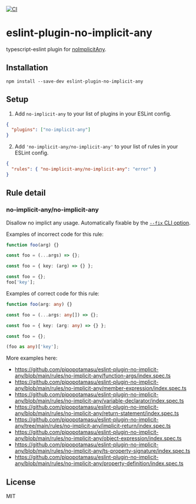 [![CI](https://github.com/pipopotamasu/eslint-plugin-no-implicit-any/actions/workflows/ci.yml/badge.svg)](https://github.com/pipopotamasu/eslint-plugin-no-implicit-any/actions/workflows/ci.yml)

# eslint-plugin-no-implicit-any

typescript-eslint plugin for [noImplicitAny](https://www.typescriptlang.org/tsconfig#noImplicitAny).

## Installation

```shell
npm install --save-dev eslint-plugin-no-implicit-any
```

## Setup

1. Add `no-implicit-any` to your list of plugins in your ESLint config.

```json
{
  "plugins": ["no-implicit-any"]
}
```

2. Add `'no-implicit-any/no-implicit-any'` to your list of rules in your ESLint config.

```json
{
  "rules": { "no-implicit-any/no-implicit-any": "error" }
}
```

## Rule detail

### no-implicit-any/no-implicit-any

Disallow no implict any usage. Automatically fixable by the [`--fix` CLI option](https://eslint.org/docs/user-guide/command-line-interface#--fix).

Examples of incorrect code for this rule:

```ts
function foo(arg) {}

const foo = (...args) => {};

const foo = { key: (arg) => {} };

const foo = {};
foo['key'];
```

Examples of correct code for this rule:

```ts
function foo(arg: any) {}

const foo = (...args: any[]) => {};

const foo = { key: (arg: any) => {} };

const foo = {};

(foo as any)['key'];
```

More examples here:

- https://github.com/pipopotamasu/eslint-plugin-no-implicit-any/blob/main/rules/no-implicit-any/function-args/index.spec.ts
- https://github.com/pipopotamasu/eslint-plugin-no-implicit-any/blob/main/rules/no-implicit-any/member-expression/index.spec.ts
- https://github.com/pipopotamasu/eslint-plugin-no-implicit-any/blob/main/rules/no-implicit-any/variable-declarator/index.spec.ts
- https://github.com/pipopotamasu/eslint-plugin-no-implicit-any/blob/main/rules/no-implicit-any/return-statement/index.spec.ts
- https://github.com/pipopotamasu/eslint-plugin-no-implicit-any/tree/main/rules/no-implicit-any/implicit-return/index.spec.ts
- https://github.com/pipopotamasu/eslint-plugin-no-implicit-any/blob/main/rules/no-implicit-any/object-expression/index.spec.ts
- https://github.com/pipopotamasu/eslint-plugin-no-implicit-any/blob/main/rules/no-implicit-any/ts-property-signature/index.spec.ts
- https://github.com/pipopotamasu/eslint-plugin-no-implicit-any/blob/main/rules/no-implicit-any/property-definition/index.spec.ts

## License

MIT
